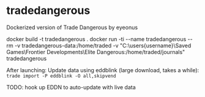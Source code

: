 # tradedangerous

Dockerized version of Trade Dangerous by eyeonus

docker build -t tradedangerous .
docker run -ti --name tradedangerous --rm -v tradedangerous-data:/home/traded -v "C:\users\{username}\Saved Games\Frontier Developments\Elite Dangerous:/home/traded/journals" tradedangerous

After launching:
Update data using eddblink (large download, takes a while): `trade import -P eddblink -O all,skipvend`

TODO: hook up EDDN to auto-update with live data

